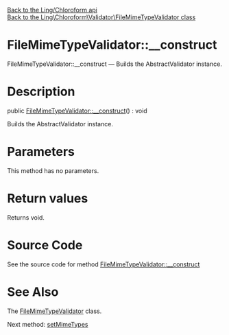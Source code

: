 [Back to the Ling/Chloroform api](https://github.com/lingtalfi/Chloroform/blob/master/doc/api/Ling/Chloroform.md)<br>
[Back to the Ling\Chloroform\Validator\FileMimeTypeValidator class](https://github.com/lingtalfi/Chloroform/blob/master/doc/api/Ling/Chloroform/Validator/FileMimeTypeValidator.md)


FileMimeTypeValidator::__construct
================



FileMimeTypeValidator::__construct — Builds the AbstractValidator instance.




Description
================


public [FileMimeTypeValidator::__construct](https://github.com/lingtalfi/Chloroform/blob/master/doc/api/Ling/Chloroform/Validator/FileMimeTypeValidator/__construct.md)() : void




Builds the AbstractValidator instance.




Parameters
================

This method has no parameters.


Return values
================

Returns void.








Source Code
===========
See the source code for method [FileMimeTypeValidator::__construct](https://github.com/lingtalfi/Chloroform/blob/master/Validator/FileMimeTypeValidator.php#L31-L35)


See Also
================

The [FileMimeTypeValidator](https://github.com/lingtalfi/Chloroform/blob/master/doc/api/Ling/Chloroform/Validator/FileMimeTypeValidator.md) class.

Next method: [setMimeTypes](https://github.com/lingtalfi/Chloroform/blob/master/doc/api/Ling/Chloroform/Validator/FileMimeTypeValidator/setMimeTypes.md)<br>

